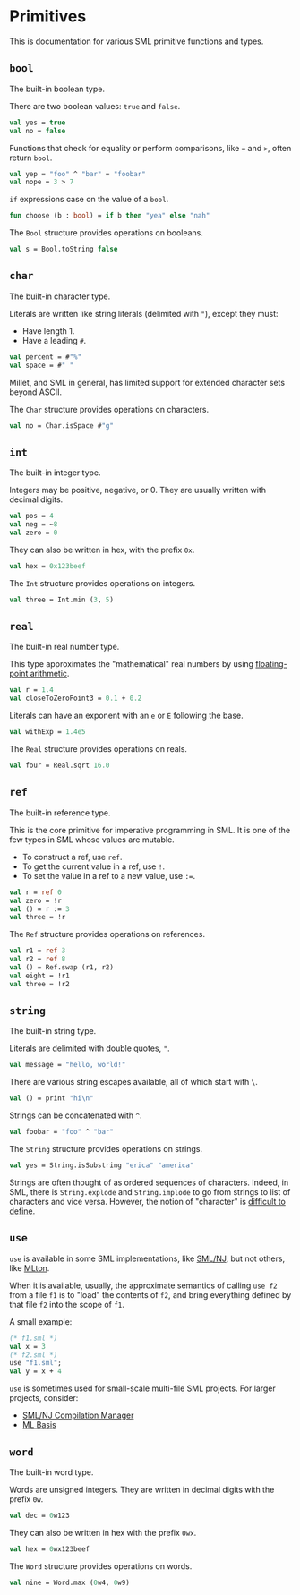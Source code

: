 # Primitives

This is documentation for various SML primitive functions and types.

## `bool`

The built-in boolean type.

There are two boolean values: `true` and `false`.

```sml
val yes = true
val no = false
```

Functions that check for equality or perform comparisons, like `=` and `>`, often return `bool`.

```sml
val yep = "foo" ^ "bar" = "foobar"
val nope = 3 > 7
```

`if` expressions case on the value of a `bool`.

```sml
fun choose (b : bool) = if b then "yea" else "nah"
```

The `Bool` structure provides operations on booleans.

```sml
val s = Bool.toString false
```

## `char`

The built-in character type.

Literals are written like string literals (delimited with `"`), except they must:

- Have length 1.
- Have a leading `#`.

```sml
val percent = #"%"
val space = #" "
```

Millet, and SML in general, has limited support for extended character sets beyond ASCII.

The `Char` structure provides operations on characters.

```sml
val no = Char.isSpace #"g"
```

## `int`

The built-in integer type.

Integers may be positive, negative, or 0. They are usually written with decimal digits.

```sml
val pos = 4
val neg = ~8
val zero = 0
```

They can also be written in hex, with the prefix `0x`.

```sml
val hex = 0x123beef
```

The `Int` structure provides operations on integers.

```sml
val three = Int.min (3, 5)
```

## `real`

The built-in real number type.

This type approximates the "mathematical" real numbers by using [floating-point arithmetic][fp].

```sml
val r = 1.4
val closeToZeroPoint3 = 0.1 + 0.2
```

Literals can have an exponent with an `e` or `E` following the base.

```sml
val withExp = 1.4e5
```

The `Real` structure provides operations on reals.

```sml
val four = Real.sqrt 16.0
```

[fp]: https://0.30000000000000004.com

## `ref`

The built-in reference type.

This is the core primitive for imperative programming in SML. It is one of the few types in SML whose values are mutable.

- To construct a ref, use `ref`.
- To get the current value in a ref, use `!`.
- To set the value in a ref to a new value, use `:=`.

```sml
val r = ref 0
val zero = !r
val () = r := 3
val three = !r
```

The `Ref` structure provides operations on references.

```sml
val r1 = ref 3
val r2 = ref 8
val () = Ref.swap (r1, r2)
val eight = !r1
val three = !r2
```

## `string`

The built-in string type.

Literals are delimited with double quotes, `"`.

```sml
val message = "hello, world!"
```

There are various string escapes available, all of which start with `\`.

```sml
val () = print "hi\n"
```

Strings can be concatenated with `^`.

```sml
val foobar = "foo" ^ "bar"
```

The `String` structure provides operations on strings.

```sml
val yes = String.isSubstring "erica" "america"
```

Strings are often thought of as ordered sequences of characters. Indeed, in SML, there is `String.explode` and `String.implode` to go from strings to list of characters and vice versa. However, the notion of "character" is [difficult to define][unicode].

[unicode]: https://home.unicode.org

## `use`

`use` is available in some SML implementations, like [SML/NJ][smlnj], but not others, like [MLton][].

When it is available, usually, the approximate semantics of calling `use f2` from a file `f1` is to "load" the contents of `f2`, and bring everything defined by that file `f2` into the scope of `f1`.

A small example:

```sml
(* f1.sml *)
val x = 3
(* f2.sml *)
use "f1.sml";
val y = x + 4
```

`use` is sometimes used for small-scale multi-file SML projects. For larger projects, consider:

- [SML/NJ Compilation Manager][cm]
- [ML Basis][mlb]

[smlnj]: https://www.smlnj.org
[mlton]: http://mlton.org
[cm]: https://www.smlnj.org/doc/CM/new.pdf
[mlb]: http://mlton.org/MLBasis

## `word`

The built-in word type.

Words are unsigned integers. They are written in decimal digits with the prefix `0w`.

```sml
val dec = 0w123
```

They can also be written in hex with the prefix `0wx`.

```sml
val hex = 0wx123beef
```

The `Word` structure provides operations on words.

```sml
val nine = Word.max (0w4, 0w9)
```
